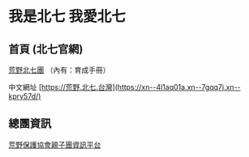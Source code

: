 # 我是北七 我愛北七


## 首頁 (北七官網)

[荒野北七團](https://sites.google.com/view/north7/首頁?authuser=0) （內有：育成手冊）

中文網址 [https://荒野.北七.台灣](https://xn--4l1aq01a.xn--7gqq7j.xn--kpry57d/)

## 總團資訊

[荒野保護協會親子團資訊平台](https://sites.google.com/sowfamily.org/portal/About)
